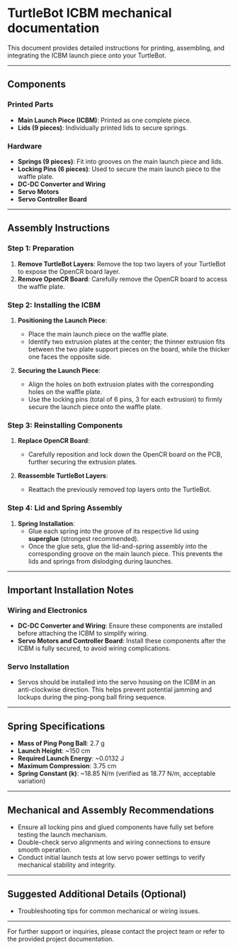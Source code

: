 # TurtleBot ICBM mechanical documentation

This document provides detailed instructions for printing, assembling, and integrating the ICBM launch piece onto your TurtleBot.

---

## Components

### Printed Parts
- **Main Launch Piece (ICBM)**: Printed as one complete piece.
- **Lids (9 pieces)**: Individually printed lids to secure springs.

### Hardware
- **Springs (9 pieces)**: Fit into grooves on the main launch piece and lids.
- **Locking Pins (6 pieces)**: Used to secure the main launch piece to the waffle plate.
- **DC-DC Converter and Wiring**
- **Servo Motors**
- **Servo Controller Board**

---

## Assembly Instructions

### Step 1: Preparation
1. **Remove TurtleBot Layers**: Remove the top two layers of your TurtleBot to expose the OpenCR board layer.
2. **Remove OpenCR Board**: Carefully remove the OpenCR board to access the waffle plate.

### Step 2: Installing the ICBM
1. **Positioning the Launch Piece**:
   - Place the main launch piece on the waffle plate.
   - Identify two extrusion plates at the center; the thinner extrusion fits between the two plate support pieces on the board, while the thicker one faces the opposite side.

2. **Securing the Launch Piece**:
   - Align the holes on both extrusion plates with the corresponding holes on the waffle plate.
   - Use the locking pins (total of 6 pins, 3 for each extrusion) to firmly secure the launch piece onto the waffle plate.

### Step 3: Reinstalling Components
1. **Replace OpenCR Board**:
   - Carefully reposition and lock down the OpenCR board on the PCB, further securing the extrusion plates.

2. **Reassemble TurtleBot Layers**:
   - Reattach the previously removed top layers onto the TurtleBot.

### Step 4: Lid and Spring Assembly
1. **Spring Installation**:
   - Glue each spring into the groove of its respective lid using **superglue** (strongest recommended).
   - Once the glue sets, glue the lid-and-spring assembly into the corresponding groove on the main launch piece. This prevents the lids and springs from dislodging during launches.

---

## Important Installation Notes

### Wiring and Electronics
- **DC-DC Converter and Wiring**: Ensure these components are installed before attaching the ICBM to simplify wiring.
- **Servo Motors and Controller Board**: Install these components after the ICBM is fully secured, to avoid wiring complications.

### Servo Installation
- Servos should be installed into the servo housing on the ICBM in an anti-clockwise direction. This helps prevent potential jamming and lockups during the ping-pong ball firing sequence.

---

## Spring Specifications
- **Mass of Ping Pong Ball**: 2.7 g
- **Launch Height**: ~150 cm
- **Required Launch Energy**: ~0.0132 J
- **Maximum Compression**: 3.75 cm
- **Spring Constant (k)**: ~18.85 N/m (verified as 18.77 N/m, acceptable variation)

---

## Mechanical and Assembly Recommendations

- Ensure all locking pins and glued components have fully set before testing the launch mechanism.
- Double-check servo alignments and wiring connections to ensure smooth operation.
- Conduct initial launch tests at low servo power settings to verify mechanical stability and integrity.

---

## Suggested Additional Details (Optional)
- Troubleshooting tips for common mechanical or wiring issues.

---

For further support or inquiries, please contact the project team or refer to the provided project documentation.
```

